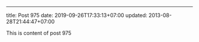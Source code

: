 ---
title: Post 975
date: 2019-09-26T17:33:13+07:00
updated: 2013-08-28T21:44:47+07:00

This is content of post 975